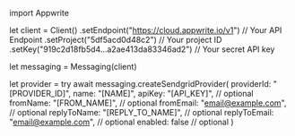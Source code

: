 import Appwrite

let client = Client()
    .setEndpoint("https://cloud.appwrite.io/v1") // Your API Endpoint
    .setProject("5df5acd0d48c2") // Your project ID
    .setKey("919c2d18fb5d4...a2ae413da83346ad2") // Your secret API key

let messaging = Messaging(client)

let provider = try await messaging.createSendgridProvider(
    providerId: "[PROVIDER_ID]",
    name: "[NAME]",
    apiKey: "[API_KEY]", // optional
    fromName: "[FROM_NAME]", // optional
    fromEmail: "email@example.com", // optional
    replyToName: "[REPLY_TO_NAME]", // optional
    replyToEmail: "email@example.com", // optional
    enabled: false // optional
)

